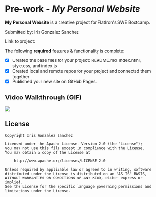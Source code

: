 # Pre-work - *My Personal Website*
**My Personal Website** is a creative project for FlatIron's SWE Bootcamp.

Submitted by: Iris Gonzalez Sanchez

Link to project:  <a href="https://iris-gonzalez-sanchez.github.io/my-personal-website/"></a>

The following **required** features & functionality is complete:

* [X] Created the base files for your project: README.md, index.html, style.css, and index.js
* [X] Created local and remote repos for your project and connected them together
* [X] Published your new site on GitHub Pages.

## Video Walkthrough (GIF)
<img src="https://media.giphy.com/media/scTqCMkol7rf4wKPxo/giphy.gif">

## License

    Copyright Iris Gonzalez Sanchez

    Licensed under the Apache License, Version 2.0 (the "License");
    you may not use this file except in compliance with the License.
    You may obtain a copy of the License at

        http://www.apache.org/licenses/LICENSE-2.0

    Unless required by applicable law or agreed to in writing, software
    distributed under the License is distributed on an "AS IS" BASIS,
    WITHOUT WARRANTIES OR CONDITIONS OF ANY KIND, either express or implied.
    See the License for the specific language governing permissions and
    limitations under the License.
